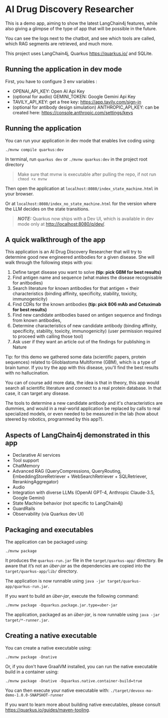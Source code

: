 # AI Drug Discovery Researcher

This is a demo app, aiming to show the latest LangChain4j features, 
while also giving a glimpse of the type of app that will be possible in the future.

You can see the logs next to the chatbot, and see which tools are called, which RAG segments are retrieved, and much more.

This project uses LangChain4j, Quarkus <https://quarkus.io/> and SQLite.

## Running the application in dev mode

First, you have to configure 3 env variables :

- OPENAI_API_KEY: Open AI Api Key
- (optional for audio) GEMINI_TOKEN: Google Gemini Api Key
- TAVILY_API_KEY: get a free key: https://app.tavily.com/sign-in
- (optional for antibody design simulation) ANTHROPIC_API_KEY: can be created here: https://console.anthropic.com/settings/keys

## Running the application
You can run your application in dev mode that enables live coding using:

```shell script
./mvnw compile quarkus:dev
```
In terminal, run `quarkus dev` or `./mvnw quarkus:dev` in the project root directory

> Make sure that mvnw is executable after pulling the repo, if not run `chmod +x mvnw`

Then open the application at `localhost:8080/index_state_machine.html` in your browser.

Or at `localhost:8080/index_no_state_machine.html` for the version where the LLM decides on the state transitions.

> **_NOTE:_**  Quarkus now ships with a Dev UI, which is available in dev mode only at <http://localhost:8080/q/dev/>.

## A quick walkthrough of the app
This application is an AI Drug Discovery Researcher that will try to determine good new engineered antibodies for a given disease.
She will walk through the following steps with you:
1. Define target disease you want to solve **(tip: pick GBM for best results)**
2. Find antigen name and sequence (what makes the disease recognisable for anitbodies)
3. Search literature for known antibodies for that antigen + 
   their characteristics (binding affinity, specificity, stability, toxicity, immunogenicity)
4. Find CDRs for the known antibodies **(tip: pick 806 mAb and Cetuximab for best results)**
5. Find new candidate antibodies based on antigen sequence and findings from known antibodies,
6. Determine characteristics of new candidate antibody (binding affinity, specificity, stability, toxicity, immunogenicity) (user permission required to proceed with calling those tool)
7. Ask user if they want an article out of the findings for publishing in Nature

Tip: for this demo we gathered some data (scientific papers, protein sequences) related to Glioblastoma Multiforme (GBM), which is a type of brain tumor.
If you try the app with this disease, you'll find the best results with no hallucination. 

You can of course add more data, the idea is that in theory, this app would search all scientific literature and connect to a real protein database.
In that case, it can target any disease.

The tools to determine a new candidate antibody and it's characteristics are dummies, and would in a real-world application be replaced by calls to real specialized models, 
or even needed to be measured in the lab (how about steered by robotics, programmed by this app?).

## Aspects of LangChain4j demonstrated in this app
- Declarative AI services
- Tool support
- ChatMemory
- Advanced RAG (QueryCompressions, QueryRouting, EmbeddingStoreRetriever + WebSearchRetriever + SQLRetriever, RerankingAggregator)
- Audio
- Integration with diverse LLMs (OpenAI GPT-4, Anthropic Claude-3.5, Google Gemini)
- State Machine behavior (not specific to LangChain4j)
- GuardRails
- Observability (via Quarkus dev UI)

## Packaging and executables

The application can be packaged using:

```shell script
./mvnw package
```

It produces the `quarkus-run.jar` file in the `target/quarkus-app/` directory.
Be aware that it’s not an _über-jar_ as the dependencies are copied into the `target/quarkus-app/lib/` directory.

The application is now runnable using `java -jar target/quarkus-app/quarkus-run.jar`.

If you want to build an _über-jar_, execute the following command:

```shell script
./mvnw package -Dquarkus.package.jar.type=uber-jar
```

The application, packaged as an _über-jar_, is now runnable using `java -jar target/*-runner.jar`.

## Creating a native executable

You can create a native executable using:

```shell script
./mvnw package -Dnative
```

Or, if you don't have GraalVM installed, you can run the native executable build in a container using:

```shell script
./mvnw package -Dnative -Dquarkus.native.container-build=true
```

You can then execute your native executable with: `./target/devoxx-ma-demo-1.0.0-SNAPSHOT-runner`

If you want to learn more about building native executables, please consult <https://quarkus.io/guides/maven-tooling>.

